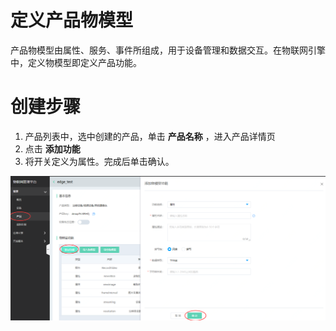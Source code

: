 # 定义产品物模型

产品物模型由属性、服务、事件所组成，用于设备管理和数据交互。在物联网引擎中，定义物模型即定义产品功能。

# 创建步骤

1. 产品列表中，选中创建的产品，单击 **产品名称** ，进入产品详情页
2. 点击 **添加功能**
3. 将开关定义为属性。完成后单击确认。

![添加物模型](../../../../image/IoT/IoT-Engine/Create_ThingModel.png)




